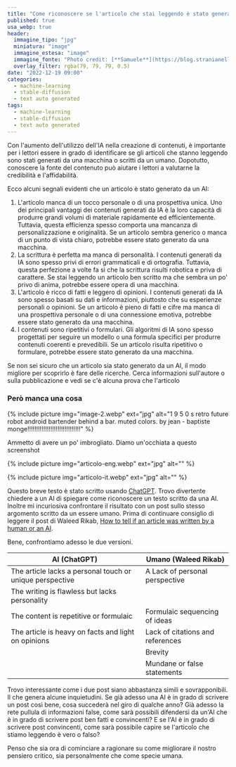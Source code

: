 ```yaml
---
title: "Come riconoscere se l'articolo che stai leggendo è stato generato da un AI"
published: true
usa_webp: true
header:
  immagine_tipo: "jpg"
  miniatura: "image"
  immagine_estesa: "image"
  immagine_fonte: "Photo credit: [**Samuele**](https://blog.stranianelli.com/)"
  overlay_filter: rgba(79, 79, 79, 0.5)
date: "2022-12-19 09:00"
categories:
  - machine-learning
  - stable-diffusion
  - text auto generated
tags:
  - machine-learning
  - stable-diffusion
  - text auto generated
---
```


Con l'aumento dell'utilizzo dell'IA nella creazione di contenuti, è importante per i lettori essere in grado di identificare se gli articoli che stanno leggendo sono stati generati da una macchina o scritti da un umano. Dopotutto, conoscere la fonte del contenuto può aiutare i lettori a valutarne la credibilità e l'affidabilità.

Ecco alcuni segnali evidenti che un articolo è stato generato da un AI:

1. L'articolo manca di un tocco personale o di una prospettiva unica. Uno dei principali vantaggi dei contenuti generati da IA è la loro capacità di produrre grandi volumi di materiale rapidamente ed efficientemente. Tuttavia, questa efficienza spesso comporta una mancanza di personalizzazione e originalità. Se un articolo sembra generico o manca di un punto di vista chiaro, potrebbe essere stato generato da una macchina.
2. La scrittura è perfetta ma manca di personalità. I contenuti generati da IA sono spesso privi di errori grammaticali e di ortografia. Tuttavia, questa perfezione a volte fa sì che la scrittura risulti robotica e priva di carattere. Se stai leggendo un articolo ben scritto ma che sembra un po' privo di anima, potrebbe essere opera di una macchina.
3. L'articolo è ricco di fatti e leggero di opinioni. I contenuti generati da IA sono spesso basati su dati e informazioni, piuttosto che su esperienze personali o opinioni. Se un articolo è pieno di fatti e cifre ma manca di una prospettiva personale o di una connessione emotiva, potrebbe essere stato generato da una macchina.
4. I contenuti sono ripetitivi o formulari. Gli algoritmi di IA sono spesso progettati per seguire un modello o una formula specifici per produrre contenuti coerenti e prevedibili. Se un articolo risulta ripetitivo o formulare, potrebbe essere stato generato da una macchina.

Se non sei sicuro che un articolo sia stato generato da un AI, il modo migliore per scoprirlo è fare delle ricerche. Cerca informazioni sull'autore o sulla pubblicazione e vedi se c'è alcuna prova che l'articolo

### Però manca una cosa

{% include picture img="image-2.webp" ext="jpg" alt="1 9 5 0 s retro future robot android bartender behind a bar. muted colors. by jean - baptiste monge!!!!!!!!!!!!!!!!!!!!!!!!!!!!!!" %}

Ammetto di avere un po' imbrogliato. Diamo un'occhiata a questo screenshot

{% include picture img="articolo-eng.webp" ext="jpg" alt="" %}

{% include picture img="articolo-it.webp" ext="jpg" alt="" %}

Questo breve testo è stato scritto usando [ChatGPT](https://chat.openai.com/chat). Trovo divertente chiedere a un AI di spiegare come riconoscere un testo scritto da una AI. Inoltre mi incuriosiva confrontare il risultato con un post sullo stesso argomento scritto da un essere umano. Prima di continuare consiglio di leggere il post di Waleed Rikab, [How to tell if an article was written by a human or an AI](https://medium.com/@waleedrikab/how-to-spot-if-the-article-youre-reading-was-written-by-an-ai-8557f75de32).

Bene, confrontiamo adesso le due versioni.

| AI (ChatGPT)                                             | Umano (Waleed Rikab)             |
| -------------------------------------------------------- | -------------------------------- |
| The article lacks a personal touch or unique perspective | A Lack of personal perspective   |
| The writing is flawless but lacks personality            |                                  |
| The content is repetitive or formulaic                   | Formulaic sequencing of ideas    |
| The article is heavy on facts and light on opinions      | Lack of citations and references |
|                                                          | Brevity                          |
|                                                          | Mundane or false statements      |

Trovo interessante come i due post siano abbastanza simili e sovrapponibili. Il che genera alcune inquietudini. Se già adesso una AI è in grado di scrivere un post così bene, cosa succederà nel giro di qualche anno? Già adesso la rete pullula di informazioni false, come sarà possibili difendersi da un'AI che è in grado di scrivere post ben fatti e convincenti? E se l'AI è in grado di scrivere post convincenti, come sarà possibile capire se l'articolo che stiamo leggendo è vero o falso?

Penso che sia ora di cominciare a ragionare su come migliorare il nostro pensiero critico, sia personalmente che come specie umana.

